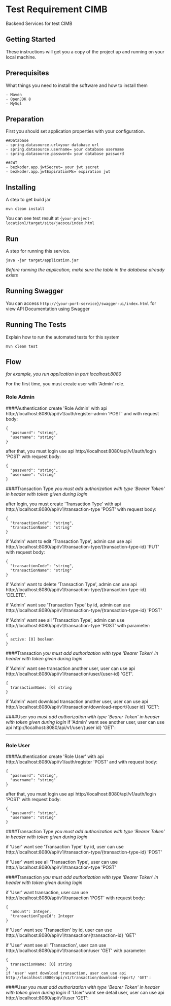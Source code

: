 # Test Requirement CIMB

Backend Services for test CIMB

## Getting Started

These instructions will get you a copy of the project up and running on your local machine.

## Prerequisites

What things you need to install the software and how to install them

```
- Maven
- OpenJDK 8
- MySql
```

## Preparation

First you should set application properties with your configuration. 

```
##Database
- spring.datasource.url=your database url
- spring.datasource.username= your database username
- spring.datasource.password= your database password

##JWT
- bezkoder.app.jwtSecret= your jwt secret
- bezkoder.app.jwtExpirationMs= expiration jwt
```

## Installing

A step to get build jar

```
mvn clean install
```

You can see test result at `{your-project-location}/target/site/jacoco/index.html`

## Run

A step for running this service.

```
java -jar target/application.jar
```
_Before running the application, make sure the table in the database already exists_

## Running Swagger
You can access `http://{your-port-service}/swagger-ui/index.html` for view API Documentation using Swagger

## Running The Tests

Explain how to run the automated tests for this system

```
mvn clean test
```

## Flow
_for example, you run application in port localhost:8080_

For the first time, you must create user with 'Admin' role.

### Role Admin
####Authentication
create 'Role Admin' with api http://localhost:8080/api/v1/auth/register-admin 'POST' and with request body:

```
{
  "password": "string",
  "username": "string"
}
```
after that, you must login use api http://localhost:8080/api/v1/auth/login 'POST' with request body:
```
{
  "password": "string",
  "username": "string"
}
```
####Transaction Type
_you must add authorization with type 'Bearer Token' in header with token given during login_

after login, you must create 'Transaction Type' with api http://localhost:8080/api/v1/transaction-type 'POST' with request body:
```
{
  "transactionCode": "string",
  "transactionName": "string"
}
```
if 'Admin' want to edit 'Transaction Type', admin can use api http://localhost:8080/api/v1/transaction-type/{transaction-type-id} 'PUT' with request body:
```
{
  "transactionCode": "string",
  "transactionName": "string"
}
```
if 'Admin' want to delete 'Transaction Type', admin can use api http://localhost:8080/api/v1/transaction-type/{transaction-type-id} 'DELETE'.

if 'Admin' want see 'Transaction Type' by id, admin can use http://localhost:8080/api/v1/transaction-type/{transaction-type-id} 'POST'

if 'Admin' want see all 'Transaction Type', admin can use http://localhost:8080/api/v1/transaction-type 'POST' with parameter:
```
{
  active: [O] boolean
}
```

####Transaction
_you must add authorization with type 'Bearer Token' in header with token given during login_

if 'Admin' want see transaction another user, user can use api http://localhost:8080/api/v1/transaction/user/{user-id} 'GET'.
```
{
  transactionName: [O] string
}
```

if 'Admin' want download transaction another user, user can use api http://localhost:8080/api/v1/transaction/download-report/{user id} 'GET':

####User
_you must add authorization with type 'Bearer Token' in header with token given during login_
if 'Admin' want see another user, user can use api http://localhost:8080/api/v1/user/{user id} 'GET':

___
### Role User
####Authentication
create 'Role User' with api http://localhost:8080/api/v1/auth/register 'POST' and with request body:

```
{
  "password": "string",
  "username": "string"
}
```
after that, you must login use api http://localhost:8080/api/v1/auth/login 'POST' with request body:
```
{
  "password": "string",
  "username": "string"
}
```
####Transaction Type
_you must add authorization with type 'Bearer Token' in header with token given during login_

if 'User' want see 'Transaction Type' by id, user can use http://localhost:8080/api/v1/transaction-type/{transaction-type-id} 'POST'

if 'User' want see all 'Transaction Type', user can use http://localhost:8080/api/v1/transaction-type 'POST'

####Transaction
_you must add authorization with type 'Bearer Token' in header with token given during login_

if 'User' want transaction, user can use http://localhost:8080/api/v1/transaction 'POST' with request body:

```
{
  "amount": Integer,
  "transactionTypeId": Integer
}
```
if 'User' want see 'Transaction' by id, user can use http://localhost:8080/api/v1/transaction/{transaction-id} 'GET'

if 'User' want see all 'Transaction', user can use http://localhost:8080/api/v1/transaction/user 'GET' with parameter:
```
{
  transactionName: [O] string
}
if 'user' want download transaction, user can use api http://localhost:8080/api/v1/transaction/download-report/ 'GET':
```

####User
_you must add authorization with type 'Bearer Token' in header with token given during login_
if 'User' want see detail user, user can use api http://localhost:8080/api/v1/user 'GET':
